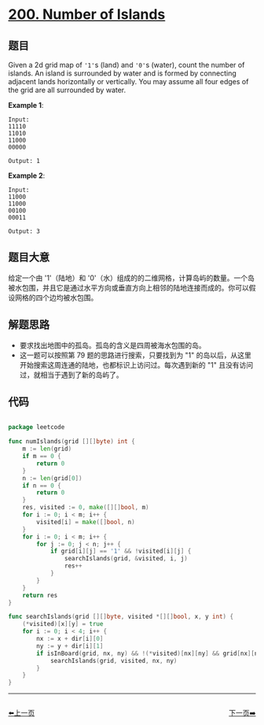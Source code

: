 # [200. Number of Islands](https://leetcode.com/problems/number-of-islands/)


## 题目

Given a 2d grid map of `'1'`s (land) and `'0'`s (water), count the number of islands. An island is surrounded by water and is formed by connecting adjacent lands horizontally or vertically. You may assume all four edges of the grid are all surrounded by water.

**Example 1**:

    Input:
    11110
    11010
    11000
    00000
    
    Output: 1

**Example 2**:

    Input:
    11000
    11000
    00100
    00011
    
    Output: 3

## 题目大意

给定一个由 '1'（陆地）和 '0'（水）组成的的二维网格，计算岛屿的数量。一个岛被水包围，并且它是通过水平方向或垂直方向上相邻的陆地连接而成的。你可以假设网格的四个边均被水包围。


## 解题思路

- 要求找出地图中的孤岛。孤岛的含义是四周被海水包围的岛。
- 这一题可以按照第 79 题的思路进行搜索，只要找到为 "1" 的岛以后，从这里开始搜索这周连通的陆地，也都标识上访问过。每次遇到新的 "1" 且没有访问过，就相当于遇到了新的岛屿了。



## 代码

```go

package leetcode

func numIslands(grid [][]byte) int {
    m := len(grid)
    if m == 0 {
        return 0
    }
    n := len(grid[0])
    if n == 0 {
        return 0
    }
    res, visited := 0, make([][]bool, m)
    for i := 0; i < m; i++ {
        visited[i] = make([]bool, n)
    }
    for i := 0; i < m; i++ {
        for j := 0; j < n; j++ {
            if grid[i][j] == '1' && !visited[i][j] {
                searchIslands(grid, &visited, i, j)
                res++
            }
        }
    }
    return res
}

func searchIslands(grid [][]byte, visited *[][]bool, x, y int) {
    (*visited)[x][y] = true
    for i := 0; i < 4; i++ {
        nx := x + dir[i][0]
        ny := y + dir[i][1]
        if isInBoard(grid, nx, ny) && !(*visited)[nx][ny] && grid[nx][ny] == '1' {
            searchIslands(grid, visited, nx, ny)
        }
    }
}

```


----------------------------------------------
<div style="display: flex;justify-content: space-between;align-items: center;">
<p><a href="https://books.halfrost.com/leetcode/ChapterFour/0100~0199/0199.Binary-Tree-Right-Side-View/">⬅️上一页</a></p>
<p><a href="https://books.halfrost.com/leetcode/ChapterFour/0200~0299/0201.Bitwise-AND-of-Numbers-Range/">下一页➡️</a></p>
</div>
